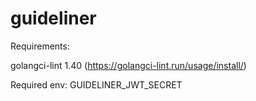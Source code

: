 # guideliner

Requirements:

golangci-lint 1.40 (https://golangci-lint.run/usage/install/)

Required env:
GUIDELINER_JWT_SECRET



